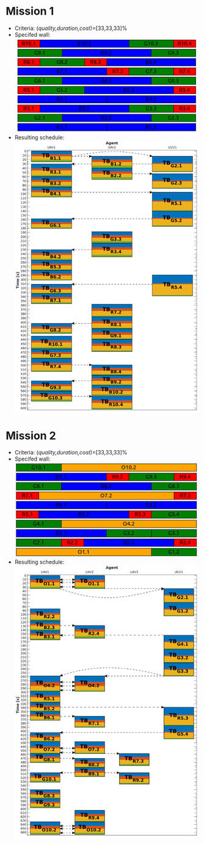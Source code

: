 # Mission 1

- Criteria: (_quality,duration,cost_)=[33,33,33]%
- Specifed wall:<br/>
![Mission1](https://github.com/larics/GPGP_page/raw/master/misija1.png)
- Resulting schedule:<br/>
![Result1](https://github.com/larics/GPGP_page/raw/master/rezultat1.png)

# Mission 2

- Criteria: (_quality,duration,cost_)=[33,33,33]%
- Specifed wall:<br/>
![Mission2](https://github.com/larics/GPGP_page/raw/master/misija2.png)
- Resulting schedule:<br/>
![Result2](https://github.com/larics/GPGP_page/raw/master/rezultat2.png)
